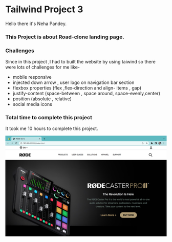 # Tailwind Project 3
Hello there it's Neha Pandey.

### This Project is about Road-clone landing page.

### Challenges
Since in this project ,I had to built the website by using taiwind so there were lots of challenges for me like-
- mobile responsive 
- injected down arrow , user logo on navigation bar section
- flexbox properties (flex ,flex-direction and align- items , gap)
- justify-content (space-between , space around, space-evenly,center)
- position (absolute , relative)
- social media icons


### Total time to complete this project

It took me 10 hours to complete this project.

![myproject link](./Roade-clone%20ss.png)